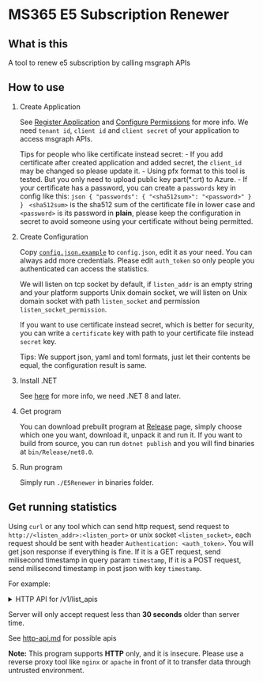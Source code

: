 # MS365 E5 Subscription Renewer

## What is this

A tool to renew e5 subscription by calling msgraph APIs

## How to use
1. Create Application

    See [Register Application](https://learn.microsoft.com/graph/auth-register-app-v2) and [Configure Permissions](https://learn.microsoft.com/graph/auth-v2-service#2-configure-permissions-for-microsoft-graph) for more info. We need `tenant id`, `client id` and `client secret` of your application to access msgraph APIs.

    Tips for people who like certificate instead secret:
        - If you add certificate after created application and added secret, the `client_id` may be changed so please update it.
        - Using pfx format to this tool is tested. But you only need to upload public key part(*.crt) to Azure.
        - If your certificate has a password, you can create a `passwords` key in config like this:
           ```json
           {
               "passwords": {
                   "<sha512sum>": "<password>"
               }
           }
           ```
           `<sha512sum>` is the sha512 sum of the certificate file in lower case and `<password>` is its password in **plain**, please keep the configuration in secret to avoid someone using your certificate without being permitted.

2. Create Configuration

    Copy [`config.json.example`](./config.json.example) to `config.json`, edit it as your need. You can always add more credentials. Please edit `auth_token` so only people you authenticated can access the statistics.

    We will listen on tcp socket by default, if `listen_addr` is an empty string and your platform supports Unix domain socket, we will listen on Unix domain socket with path `listen_socket` and permission `listen_socket_permission`.

    If you want to use certificate instead secret, which is better for security, you can write a `certificate` key with path to your certificate file instead `secret` key.

    Tips: We support json, yaml and toml formats, just let their contents be equal, the configuration result is same.

3. Install .NET

    See [here](https://learn.microsoft.com/en-us/dotnet/core/install/) for more info, we need .NET 8 and later.

4. Get program

    You can download prebuilt program at [Release](https://github.com/arenekosreal/E5Renewer.Net/releases) page, simply choose which one you want, download it, unpack it and run it.
    If you want to build from source, you can run `dotnet publish` and you will find binaries at `bin/Release/net8.0`.

5. Run program

    Simply run `./E5Renewer` in binaries folder.

## Get running statistics

Using `curl` or any tool which can send http request, send request to `http://<listen_addr>:<listen_port>` or unix socket `<listen_socket>`,
each request should be sent with header `Authentication: <auth_token>`.
You will get json response if everything is fine. If it is a GET request, send milisecond timestamp in query param `timestamp`,
If it is a POST request, send milisecond timestamp in post json with key `timestamp`.

For example:

<details>

<summary>HTTP API for /v1/list_apis</summary>

```
curl -H 'Authentication: <auth_token>' -H 'Accept: application/json' \
    'http://<listen_addr>:<listen_port>/v1/list_apis?timestamp=<timestamp>' | jq '.'
{
    "method": "list_apis",
    "args": {},
    "result": [
        "AgreementAcceptances.Get",
        "Admin.Get",
        "Agreements.Get",
        "AppCatalogs.Get",
        "ApplicationTemplates.Get",
        "Applications.Get",
        "AuditLogs.Get",
        "AuthenticationMethodConfigurations.Get",
        "AuthenticationMethodsPolicy.Get",
        "CertificateBasedAuthConfiguration.Get",
        "Chats.Get", "Communications.Get",
        "Compliance.Get",
        "Connections.Get",
        "Contacts.Get",
        "DataPolicyOperations.Get",
        "DeviceAppManagement.Get",
        "DeviceManagement.Get",
        "Devices.Get",
        "Direcory.Get",
        "DirectoryObjects.Get",
        "DirectoryRoleTemplates.Get",
        "DirectoryRoles.Get",
        "DomainDnsRecords.Get",
        "Domains.Get",
        "Drives.Get",
        "Education.Get",
        "EmployeeExperience.Get",
        "External.Get",
        "FilterOperators.Get",
        "Functions.Get",
        "GroupLifecyclePolicies.Get",
        "GroupSettingTemplates.Get",
        "GroupSetings.Get",
        "Groups.Get",
        "Identity.Get",
        "IdentityGovernance.Get",
        "IdentityProtection.Get",
        "IdentityProviders.Get",
        "InfomationProtecion.Get",
        "Invitations.Get",
        "OAuth2PermissionGrants.Get",
        "Organization.Get",
        "PermissionGrants.Get",
        "Places.Count.Get",
        "Places.GraphRoom.Get",
        "Planner.Get",
        "Policies.Get",
        "Print.Get",
        "Privacy.Get",
        "Reports.Get",
        "RoleManagement.Get",
        "SchemaExtensions.Get",
        "ScopedRoleMemberships.Get",
        "Search.Get",
        "Security.Get",
        "ServicePrincipals.Get",
        "Shares.Get",
        "Sites.Get",
        "Solutions.Get",
        "SubscribedSkus.Get",
        "Subscriptions.Get",
        "Teams.Get",
        "TeamsTemplates.Get",
        "Teamwork.Get",
        "TenantRelationships.Get",
        "Users.Get"
    ],
    "timestamp": "<timestamp_returned_by_server>"
}

```
</details>

Server will only accept request less than **30 seconds** older than server time.

See [http-api.md](./http-api.md) for possible apis

**Note:** This program supports **HTTP** only, and it is insecure. Please use a reverse proxy tool like `nginx` or `apache` in front of it to transfer data through untrusted environment.
